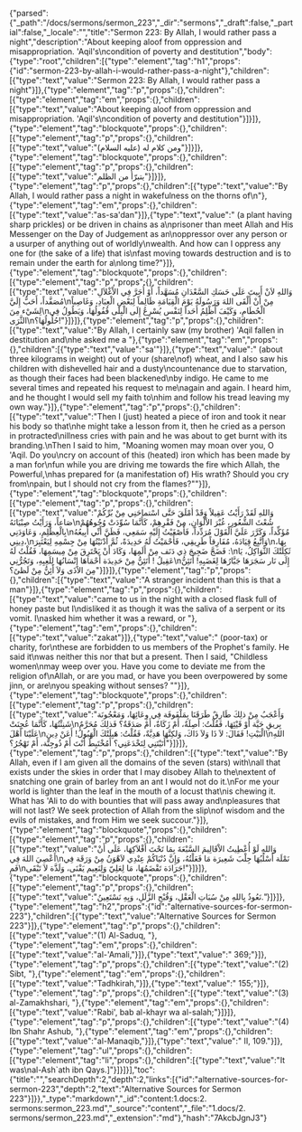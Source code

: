 {"parsed":{"_path":"/docs/sermons/sermon_223","_dir":"sermons","_draft":false,"_partial":false,"_locale":"","title":"Sermon 223:  By Allah, I would rather pass a night","description":"About keeping aloof from oppression and misappropriation. 'Aqil's\ncondition of poverty and destitution","body":{"type":"root","children":[{"type":"element","tag":"h1","props":{"id":"sermon-223-by-allah-i-would-rather-pass-a-night"},"children":[{"type":"text","value":"Sermon 223:  By Allah, I would rather pass a night"}]},{"type":"element","tag":"p","props":{},"children":[{"type":"element","tag":"em","props":{},"children":[{"type":"text","value":"About keeping aloof from oppression and misappropriation. 'Aqil's\ncondition of poverty and destitution"}]}]},{"type":"element","tag":"blockquote","props":{},"children":[{"type":"element","tag":"p","props":{},"children":[{"type":"text","value":"ومن كلام له (عليه السلام)"}]}]},{"type":"element","tag":"blockquote","props":{},"children":[{"type":"element","tag":"p","props":{},"children":[{"type":"text","value":"يتبرّأ من الظلم"}]}]},{"type":"element","tag":"p","props":{},"children":[{"type":"text","value":"By Allah, I would rather pass a night in wakefulness on the thorns of\n"},{"type":"element","tag":"em","props":{},"children":[{"type":"text","value":"as-sa'dan"}]},{"type":"text","value":" (a plant having sharp prickles) or be driven in chains as a\nprisoner than meet Allah and His Messenger on the Day of Judgement as an\noppressor over any person or a usurper of anything out of worldly\nwealth. And how can I oppress any one for (the sake of a life) that is\nfast moving towards destruction and is to remain under the earth for a\nlong time?"}]},{"type":"element","tag":"blockquote","props":{},"children":[{"type":"element","tag":"p","props":{},"children":[{"type":"text","value":"وَاللهِ لاَنْ أَبِيتَ عَلَى حَسَكِ السَّعْدَانِ مُسَهَّداً، أَوْ أُجَرَّ فِي الاْغْلاَلِ مُصَفَّداً، أَحَبُّ إِلَيَّ\nمِنْ أَنْ أَلْقَى اللهَ وَرَسُولَهُ يَوْمَ الْقِيَامَةِ ظَالِماً لِبَعْضِ الْعِبَادِ، وَغَاصِباً لِشَيْء مِنَ\nالْحُطَامِ، وَكَيْفَ أَظْلِمُ أَحَداً لِنَفْس يُسْرِعُ إِلَى الْبِلَى قُفُولُهَا، وَيَطُولُ فِي الثَّرَى\nحُلُولُهَا؟!"}]}]},{"type":"element","tag":"p","props":{},"children":[{"type":"text","value":"By Allah, I certainly saw (my brother) 'Aqil fallen in destitution and\nhe asked me a "},{"type":"element","tag":"em","props":{},"children":[{"type":"text","value":"sa'"}]},{"type":"text","value":" (about three kilograms in weight) out of your (share\nof) wheat, and I also saw his children with dishevelled hair and a dusty\ncountenance due to starvation, as though their faces had been blackened\nby indigo. He came to me several times and repeated his request to me\nagain and again. I heard him, and he thought I would sell my faith to\nhim and follow his tread leaving my own way."}]},{"type":"element","tag":"p","props":{},"children":[{"type":"text","value":"Then I (just) heated a piece of iron and took it near his body so that\nhe might take a lesson from it, then he cried as a person in protracted\nillness cries with pain and he was about to get burnt with its branding.\nThen I said to him, \"Moaning women may moan over you, O 'Aqil. Do you\ncry on account of this (heated) iron which has been made by a man for\nfun while you are driving me towards the fire which Allah, the Powerful,\nhas prepared for (a manifestation of) His wrath? Should you cry from\npain, but I should not cry from the flames?\""}]},{"type":"element","tag":"blockquote","props":{},"children":[{"type":"element","tag":"p","props":{},"children":[{"type":"text","value":"وَاللهِ لَقَدْ رَأَيْتُ عَقِيلاً وَقَدْ أمْلَقَ حَتَّى اسْتماحَنِي مِنْ بُرِّكُمْ صَاعاً، وَرَأَيْتُ صِبْيَانَهُ\nشُعْثَ الشُّعُورِ، غُبْرَ الاْلْوَانِ، مِنْ فَقْرِهِمْ، كَأَنَّمَا سُوِّدَتْ وُجُوهُهُمْ بِالْعِظْلِمِ، وَعَاوَدَنِي\nمُؤَكِّداً، وَكَرَّرَ عَلَيَّ الْقَوْلَ مُرَدِّداً، فَأَصْغَيْتُ إِلَيْهِ سَمَعِي، فَظَنَّ أَنِّي أَبِيعُهُ دِينِي،\nوَأَتَّبِعُ قِيَادَهُ، مُفَارِقاً طَرِيقِي، فَأَحْمَيْتُ لَهُ حَدِيدَةً، ثُمَّ أَدْنَيْتُهَا مِنْ جِسْمِهِ لِيَعْتَبِرَ\nبِهَا، فَضَجَّ ضَجِيجَ ذِي دَنَف مِنْ أَلَمِهَا، وَكَادَ أَنْ يَحْتَرِقَ مِنْ مِيسَمِهَا، فَقُلْتُ لَهُ :\nثَكِلَتْكَ الثَّوَاكِلُ، يَا عَقِيلُ ! أَتَئِنُّ مِنْ حَدِيدَة أَحْمَاهَا إِنْسَانُهَا لِلَعِبِهِ، وَتَجُرُّنِي\nإِلَى نَار سَجَرَهَا جَبَّارُهَا لِغَضَبِهِ! أَتَئِنُّ مِنَ الاَذَى وَلاَ أَئِنُّ مِنْ لَظىً؟"}]}]},{"type":"element","tag":"p","props":{},"children":[{"type":"text","value":"A stranger incident than this is that a man"}]},{"type":"element","tag":"p","props":{},"children":[{"type":"text","value":"came to us in the night with a closed flask full of honey paste but I\ndisliked it as though it was the saliva of a serpent or its vomit. I\nasked him whether it was a reward, or "},{"type":"element","tag":"em","props":{},"children":[{"type":"text","value":"zakat"}]},{"type":"text","value":" (poor-tax) or charity, for\nthese are forbidden to us members of the Prophet's family. He said it\nwas neither this nor that but a present. Then I said, \"Childless women\nmay weep over you. Have you come to deviate me from the religion of\nAllah, or are you mad, or have you been overpowered by some jinn, or are\nyou speaking without senses? \""}]},{"type":"element","tag":"blockquote","props":{},"children":[{"type":"element","tag":"p","props":{},"children":[{"type":"text","value":"وَأَعْجَبُ مِنْ ذلِكَ طَارِقٌ طَرَقَنَا بِمَلْفَوفَة فِي وِعَائِهَا، وَمَعْجُونَة شَنِئْتُهَا، كَأَنَّمَا عُجِنَتْ\nبِريقِ حَيَّة أَوْ قَيْئِهَا، فَقُلْتُ: أَصِلَةٌ، أَمْ زَكَاةٌ، أَمْ صَدَقَةٌ؟ فَذلِكَ مُحَرَّمٌ عَلَيْنَا أَهْلَ\nالْبَيْتِ! فَقَالَ: لاَ ذَا وَلاَ ذَاكَ، وَلكِنَّهَا هَدِيَّةٌ، فَقُلْتُ: هَبِلَتْكَ الْهَبُولُ! أَعَنْ دِينِ\nاللهِ أَتَيْتَنِي لِتَخْدَعَنِي؟ أَمُخْتَبِطٌ أَنْتَ أَمْ ذُوجِنَّة، أَمْ تَهْجُرُ؟"}]}]},{"type":"element","tag":"p","props":{},"children":[{"type":"text","value":"By Allah, even if I am given all the domains of the seven (stars) with\nall that exists under the skies in order that I may disobey Allah to the\nextent of snatching one grain of barley from an ant I would not do it.\nFor me your world is lighter than the leaf in the mouth of a locust that\nis chewing it. What has 'Ali to do with bounties that will pass away and\npleasures that will not last? We seek protection of Allah from the slip\nof wisdom and the evils of mistakes, and from Him we seek succour."}]},{"type":"element","tag":"blockquote","props":{},"children":[{"type":"element","tag":"p","props":{},"children":[{"type":"text","value":"وَاللهِ لَوْ أُعْطِيتُ الاْقَالِيمَ السَّبْعَةَ بِمَا تَحْتَ أَفْلاَكِهَا، عَلَى أَنْ أَعْصِيَ اللهَ فِي\nنَمْلَة أَسْلُبُهَا جِلْبَ شَعِيرَة مَا فَعَلْتُهُ، وَإِنَّ دُنْيَاكُمْ عِنْدِي لاَهْوَنُ مِنْ وَرَقَة فِي فَمِ\nجَرَادَة تَقْضَمُهَا، مَا لِعَلِيّ وَلِنَعِيم يَفْنَى، وَلَذَّة لاَ تَبْقَى!"}]}]},{"type":"element","tag":"blockquote","props":{},"children":[{"type":"element","tag":"p","props":{},"children":[{"type":"text","value":"نَعُوذُ بِاللهِ مِنْ سُبَاتِ الْعَقْلِ، وَقُبْحِ الزَّلَلِ، وَبِهِ نَسْتَعِينُ."}]}]},{"type":"element","tag":"h2","props":{"id":"alternative-sources-for-sermon-223"},"children":[{"type":"text","value":"Alternative Sources for Sermon 223"}]},{"type":"element","tag":"p","props":{},"children":[{"type":"text","value":"(1) Al-Saduq, "},{"type":"element","tag":"em","props":{},"children":[{"type":"text","value":"al-'Amali,"}]},{"type":"text","value":" 369;"}]},{"type":"element","tag":"p","props":{},"children":[{"type":"text","value":"(2) Sibt, "},{"type":"element","tag":"em","props":{},"children":[{"type":"text","value":"Tadhkirah,"}]},{"type":"text","value":" 155;"}]},{"type":"element","tag":"p","props":{},"children":[{"type":"text","value":"(3) al-Zamakhshari, "},{"type":"element","tag":"em","props":{},"children":[{"type":"text","value":"Rabi', bab al-khayr wa al-salah;"}]}]},{"type":"element","tag":"p","props":{},"children":[{"type":"text","value":"(4) Ibn Shahr Ashub, "},{"type":"element","tag":"em","props":{},"children":[{"type":"text","value":"al-Manaqib,"}]},{"type":"text","value":" II, 109."}]},{"type":"element","tag":"ul","props":{},"children":[{"type":"element","tag":"li","props":{},"children":[{"type":"text","value":"It was\nal-Ash`ath ibn Qays.]"}]}]}],"toc":{"title":"","searchDepth":2,"depth":2,"links":[{"id":"alternative-sources-for-sermon-223","depth":2,"text":"Alternative Sources for Sermon 223"}]}},"_type":"markdown","_id":"content:1.docs:2. sermons:sermon_223.md","_source":"content","_file":"1.docs/2. sermons/sermon_223.md","_extension":"md"},"hash":"7AkcbJgnJ3"}